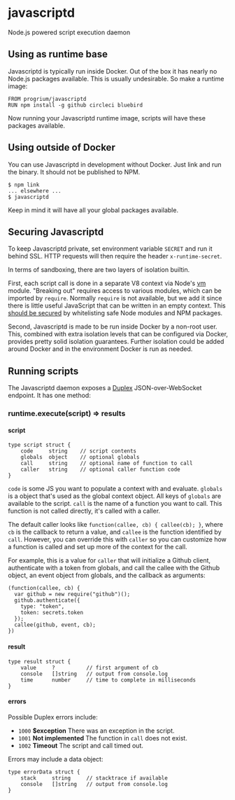 # javascriptd

Node.js powered script execution daemon

## Using as runtime base

Javascriptd is typically run inside Docker. Out of the box it has nearly no Node.js
packages available. This is usually undesirable. So make a runtime image:

```
FROM progrium/javascriptd
RUN npm install -g github circleci bluebird
```

Now running your Javascriptd runtime image, scripts will have these packages
available.

## Using outside of Docker

You can use Javascriptd in development without Docker. Just link and run the
binary. It should not be published to NPM.

```
$ npm link
... elsewhere ...
$ javascriptd
```

Keep in mind it will have all your global packages available.

## Securing Javascriptd

To keep Javascriptd private, set environment variable `SECRET` and run it behind
SSL. HTTP requests will then require the header `x-runtime-secret`.

In terms of sandboxing, there are two layers of isolation builtin.

First, each script call is done in a separate V8 context via
Node's [vm](https://nodejs.org/api/vm.html) module. "Breaking out" requires access
to various modules, which can be imported by `require`. Normally `require` is not
available, but we add it since there is little useful JavaScript that can be
written in an empty context. This [should be secured](https://github.com/progrium/javascriptd/issues/2)
by whitelisting safe Node modules and NPM packages.

Second, Javascriptd is made to be run inside Docker by a non-root user. This,
combined with extra isolation levels that can be configured via Docker, provides
pretty solid isolation guarantees. Further isolation could be added around Docker
and in the environment Docker is run as needed.

## Running scripts

The Javascriptd daemon exposes a [Duplex](https://github.com/progrium/duplex) JSON-over-WebSocket endpoint.
It has one method:

### runtime.execute(script) => results

#### script

```
type script struct {
    code     string    // script contents
    globals  object    // optional globals
    call     string    // optional name of function to call
    caller   string    // optional caller function code
}
```

`code` is some JS you want to populate a context with and evaluate. `globals` is a object
that's used as the global context object. All keys of `globals` are available
to the script. `call` is the name of a function you want to call. This function
is not called directly, it's called with a caller.

The default caller looks like `function(callee, cb) { callee(cb); }`, where
`cb` is the callback to return a value, and `callee` is the function identified
by `call`. However, you can override this with `caller` so you can customize
how a function is called and set up more of the context for the call.

For example, this is a value for `caller` that will initialize a Github client,
authenticate with a token from globals, and call the callee with the Github
object, an event object from globals, and the callback as arguments:

```
(function(callee, cb) {
  var github = new require("github")();
  github.authenticate({
    type: "token",
    token: secrets.token
  });
  callee(github, event, cb);
})
```

#### result

```
type result struct {
    value     ?          // first argument of cb
    console   []string   // output from console.log
    time      number     // time to complete in milliseconds
}
```

#### errors

Possible Duplex errors include:

* `1000` **$exception** There was an exception in the script.
* `1001` **Not implemented** The function in `call` does not exist.
* `1002` **Timeout** The script and call timed out.

Errors may include a data object:

```
type errorData struct {
    stack     string     // stacktrace if available
    console   []string   // output from console.log
}
```
